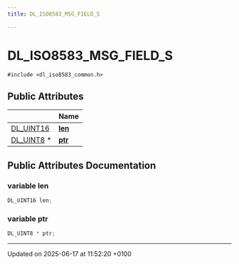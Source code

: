 ```yaml
---
title: DL_ISO8583_MSG_FIELD_S

---
```


# DL_ISO8583_MSG_FIELD_S






`#include <dl_iso8583_common.h>`

## Public Attributes

|                | Name           |
| -------------- | -------------- |
| [DL_UINT16](dl__base_8h.md#typedef-dl-uint16) | **[len](struct_d_l___i_s_o8583___m_s_g___f_i_e_l_d___s.md#variable-len)**  |
| [DL_UINT8](dl__base_8h.md#typedef-dl-uint8) * | **[ptr](struct_d_l___i_s_o8583___m_s_g___f_i_e_l_d___s.md#variable-ptr)**  |

## Public Attributes Documentation

### variable len

```cpp
DL_UINT16 len;
```


### variable ptr

```cpp
DL_UINT8 * ptr;
```


-------------------------------

Updated on 2025-06-17 at 11:52:20 +0100